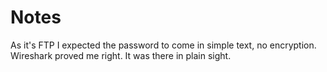 # Notes

As it's FTP I expected the password to come in simple text, no encryption. Wireshark proved me right. It was there in plain sight.

